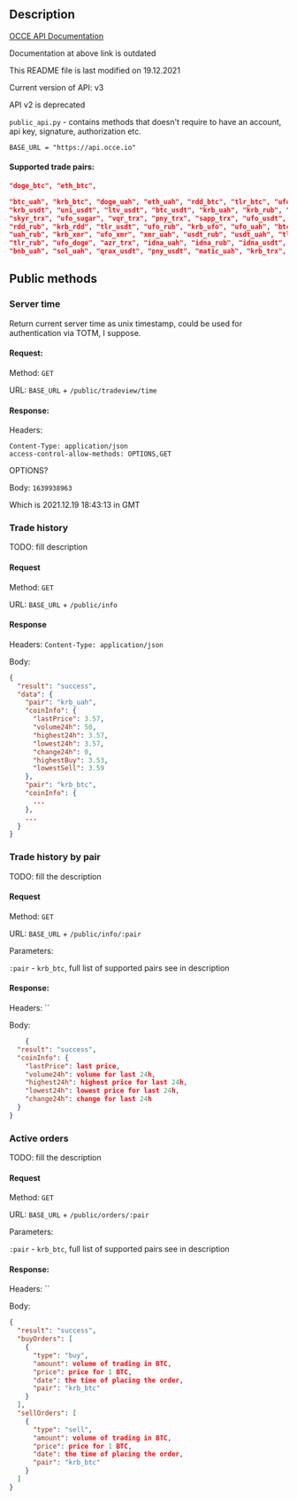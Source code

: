 ## Description

[OCCE API Documentation](https://www.occe.io/info#api)

Documentation at above link is outdated

This README file is last modified on 19.12.2021

Current version of API: v3

API v2 is deprecated

`public_api.py` - contains methods that doesn't require to have an account, 
api key, signature, authorization etc.

`BASE_URL = "https://api.occe.io"`

#### Supported trade pairs:

```json
"doge_btc", "eth_btc",

"btc_uah", "krb_btc", "doge_uah", "eth_uah", "rdd_btc", "tlr_btc", "ufo_btc",
"krb_usdt", "uni_usdt", "ltv_usdt", "btc_usdt", "krb_uah", "krb_rub", "krb_tlr",
"skyr_trx", "ufo_sugar", "vqr_trx", "pny_trx", "sapp_trx", "ufo_usdt", "rdd_uah",
"rdd_rub", "krb_rdd", "tlr_usdt", "ufo_rub", "krb_ufo", "ufo_uah", "btc_rub",
"uah_rub", "krb_xmr", "ufo_xmr", "xmr_uah", "usdt_rub", "usdt_uah", "tlr_uah",
"tlr_rub", "ufo_doge", "azr_trx", "idna_uah", "idna_rub", "idna_usdt", "trx_uah",
"bnb_uah", "sol_uah", "qrax_usdt", "pny_usdt", "matic_uah", "krb_trx", "ufo_trx",
```

## Public methods

### Server time

Return current server time as unix timestamp, could be used for authentication 
via TOTM, I suppose.

#### Request:

Method: `GET`

URL: `BASE_URL` + `/public/tradeview/time`

#### Response:

Headers:

```
Content-Type: application/json
access-control-allow-methods: OPTIONS,GET
```

OPTIONS?

Body: `1639938963`

Which is 2021.12.19 18:43:13 in GMT

### Trade history

TODO: fill description

#### Request

Method: `GET`

URL: `BASE_URL` + `/public/info`

#### Response

Headers: `Content-Type: application/json`

Body:

```json
{
  "result": "success",
  "data": {
    "pair": "krb_uah",
    "coinInfo": {
      "lastPrice": 3.57,
      "volume24h": 50,
      "highest24h": 3.57,
      "lowest24h": 3.57,
      "change24h": 0,
      "highestBuy": 3.53,
      "lowestSell": 3.59
    },
    "pair": "krb_btc",
    "coinInfo": {
      ...
    },
    ...
  }
}
```

### Trade history by pair

TODO: fill the description

#### Request

Method: `GET`

URL: `BASE_URL` + `/public/info/:pair`

Parameters:

`:pair` - `krb_btc`, full list of supported pairs see in description

#### Response:

Headers: ``

Body:

```json
    {
  "result": "success",
  "coinInfo": {
    "lastPrice": last price,
    "volume24h": volume for last 24h,
    "highest24h": highest price for last 24h,
    "lowest24h": lowest price for last 24h,
    "change24h": change for last 24h
  }
}
```

### Active orders

TODO: fill the description

#### Request

Method: `GET`

URL: `BASE_URL` + `/public/orders/:pair`

Parameters:

`:pair` - `krb_btc`, full list of supported pairs see in description

#### Response:

Headers: ``

Body:

```json
{
  "result": "success",
  "buyOrders": [
    {
      "type": "buy",
      "amount": volume of trading in BTC,
      "price": price for 1 BTC,
      "date": the time of placing the order,
      "pair": "krb_btc"
    }
  ],
  "sellOrders": [
    {
      "type": "sell",
      "amount": volume of trading in BTC,
      "price": price for 1 BTC,
      "date": the time of placing the order,
      "pair": "krb_btc"
    }
  ]
}
```